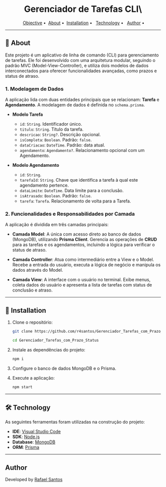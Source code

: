 <h1 align="center">Gerenciador de Tarefas CLI\</h1>

<p align="center">
 <a href="#objective">Objective</a> •
 <a href="#about">About</a> •
 <a href="#installation">Installation</a> • 
 <a href="#technology">Technology</a> • 
 <a href="#author">Author</a> •
</p>

-----

<h2 id="about">📝 About</h2>
Este projeto é um aplicativo de linha de comando (CLI) para gerenciamento de tarefas. Ele foi desenvolvido com uma arquitetura modular, seguindo o padrão MVC (Model-View-Controller), e utiliza dois modelos de dados interconectados para oferecer funcionalidades avançadas, como prazos e status de atraso.

### 1. Modelagem de Dados

A aplicação lida com duas entidades principais que se relacionam: **Tarefa** e **Agendamento**. A modelagem de dados é definida no `schema.prisma`.

  * **Modelo Tarefa**

      * `id`: `String`. Identificador único.
      * `titulo`: `String`. Título da tarefa.
      * `descricao`: `String?`. Descrição opcional.
      * `isCompleta`: `Boolean`. Padrão: `false`.
      * `dataCriacao`: `DateTime`. Padrão: data atual.
      * `agendamento`: `Agendamento?`. Relacionamento opcional com um Agendamento.

  * **Modelo Agendamento**

      * `id`: `String`.
      * `tarefaId`: `String`. Chave que identifica a tarefa à qual este agendamento pertence.
      * `dataLimite`: `DateTime`. Data limite para a conclusão.
      * `isAtrasado`: `Boolean`. Padrão: `false`.
      * `tarefa`: `Tarefa`. Relacionamento de volta para a Tarefa.

### 2\. Funcionalidades e Responsabilidades por Camada

A aplicação é dividida em três camadas principais:

  * **Camada Model**: A única com acesso direto ao banco de dados (MongoDB), utilizando **Prisma Client**. Gerencia as operações de **CRUD** para as tarefas e os agendamentos, incluindo a lógica para verificar o status de atraso.

  * **Camada Controller**: Atua como intermediário entre a View e o Model. Recebe a entrada do usuário, executa a lógica de negócio e manipula os dados através do Model.

  * **Camada View**: A interface com o usuário no terminal. Exibe menus, coleta dados do usuário e apresenta a lista de tarefas com status de conclusão e atraso.

-----

<h2 id="installation">📲 Installation</h2>

1.  Clone o repositório:

    ```bash
    git clone https://github.com/r4santos/Gerenciador_Tarefas_com_Prazo_Status.git
    ```

    ```bash
    cd Gerenciador_Tarefas_com_Prazo_Status
    ```

2.  Instale as dependências do projeto:

    ```bash
    npm i
    ```

3.  Configure o banco de dados MongoDB e o Prisma.

4.  Execute a aplicação:

    ```bash
    npm start
    ```

-----

<h2 id="technology">🛠️ Technology</h2>

As seguintes ferramentas foram utilizadas na construção do projeto:

  * **IDE**: <a href="https://code.visualstudio.com/">Visual Studio Code</a>
  * **SDK**: <a href="https://nodejs.org/en">Node.js</a>
  * **Database**: <a href="https://www.mongodb.com/">MongoDB</a>
  * **ORM**: <a href="https://www.prisma.io/">Prisma</a>

-----

<h2 id="author"> Author</h2>

Developed by <a href="https://www.linkedin.com/in/rafael-santos-8a0b44313//" target="_blank">Rafael Santos</a>